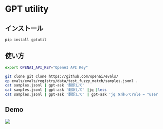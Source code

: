 # GPT utility

## インストール
```
pip install gptutil
```

## 使い方
```bash
export OPENAI_API_KEY="OpenAI API Key"

git clone git clone https://github.com/openai/evals/
cp evals/evals/registry/data/test_fuzzy_match/samples.jsonl .
cat samples.jsonl | gpt-ask '翻訳して'
cat samples.jsonl | gpt-ask '翻訳して' |jq |less
cat samples.jsonl | gpt-ask '翻訳して' | gpt-ask 'jq を使ってrole = "user"の "content"をすべて取り出して下さい。'
```

## Demo
![](./docs/img/gpt-tools.gif)
